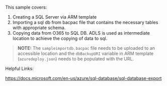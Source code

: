 This sample covers:

 1. Creating a SQL Server via ARM template
 2. Importing a sql db from bacpac file that contains the necessary tables with appropriate schema.
 3. Copying data from O365 to SQL DB. ADLS is used as intermediate location to achieve the copying of data to sql.


> **NOTE:** The `sampleimportdb.bacpac` file needs to be uploaded to an accessible location and the `dbBackupURI` variable in ARM template (`azuredeploy.json`) needs to be populated with the URL.

Helpful Links:

https://docs.microsoft.com/en-us/azure/sql-database/sql-database-export